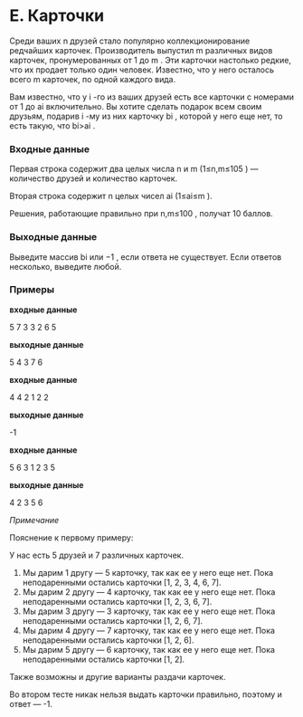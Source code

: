 # E. Карточки

Среди ваших n
 друзей стало популярно коллекционирование редчайших карточек. Производитель выпустил m
 различных видов карточек, пронумерованных от 1 до m
. Эти карточки настолько редкие, что их продает только один человек. Известно, что у него осталось всего m
 карточек, по одной каждого вида.

Вам известно, что у i
-го из ваших друзей есть все карточки с номерами от 1 до ai
 включительно. Вы хотите сделать подарок всем своим друзьям, подарив i
-му из них карточку bi
, которой у него еще нет, то есть такую, что bi>ai
.

### Входные данные
Первая строка содержит два целых числа n
 и m
 (1≤n,m≤105
) — количество друзей и количество карточек.

Вторая строка содержит n
 целых чисел ai
 (1≤ai≤m
).

Решения, работающие правильно при n,m≤100
, получат 10 баллов.


### Выходные данные
Выведите массив bi
 или −1
, если ответа не существует. Если ответов несколько, выведите любой.

### Примеры

**входные данные**

5 7
3 3 2 6 5

**выходные данные**

5 4 3 7 6

**входные данные**

4 4
2 1 2 2

**выходные данные**

-1

**входные данные**

5 6
3 1 2 3 5

**выходные данные**

4 2 3 5 6 

*Примечание*

Пояснение к первому примеру:

У нас есть 5 друзей и 7 различных карточек.

1. Мы дарим 1 другу — 5 карточку, так как ее у него еще нет. Пока неподаренными остались карточки [1, 2, 3, 4, 6, 7].
2. Мы дарим 2 другу — 4 карточку, так как ее у него еще нет. Пока неподаренными остались карточки [1, 2, 3, 6, 7].
3. Мы дарим 3 другу — 3 карточку, так как ее у него еще нет. Пока неподаренными остались карточки [1, 2, 6, 7].
4. Мы дарим 4 другу — 7 карточку, так как ее у него еще нет. Пока неподаренными остались карточки [1, 2, 6].
5. Мы дарим 5 другу — 6 карточку, так как ее у него еще нет. Пока неподаренными остались карточки [1, 2].

Также возможны и другие варианты раздачи карточек.

Во втором тесте никак нельзя выдать карточки правильно, поэтому и ответ — -1.

